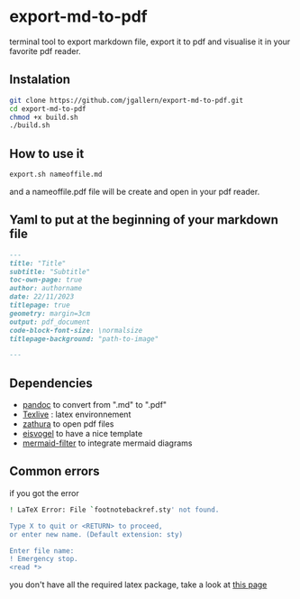# export-md-to-pdf
terminal tool to export markdown file, export it to pdf and visualise it in your favorite pdf reader.

## Instalation
```bash
git clone https://github.com/jgallern/export-md-to-pdf.git
cd export-md-to-pdf
chmod +x build.sh
./build.sh
```

## How to use it

```bash
export.sh nameoffile.md
```
and a nameoffile.pdf file will be create and open in your pdf reader.

## Yaml to put at the beginning of your markdown file
```markdown
---
title: "Title"
subtitle: "Subtitle"
toc-own-page: true
author: authorname
date: 22/11/2023
titlepage: true
geometry: margin=3cm
output: pdf_document
code-block-font-size: \normalsize
titlepage-background: "path-to-image"

---
```

## Dependencies

* [pandoc](https://github.com/jgm/pandoc) to convert from ".md" to ".pdf" 
* [Texlive](https://tug.org/texlive) : latex environnement
* [zathura](https://github.com/pwmt/zathura) to open pdf files
* [eisvogel](https://github.com/enhuiz/eisvogel/tree/master) to have a nice template
* [mermaid-filter](https://github.com/raghur/mermaid-filter) to integrate mermaid diagrams

## Common errors

if you got the error

``` sh
! LaTeX Error: File `footnotebackref.sty' not found.

Type X to quit or <RETURN> to proceed,
or enter new name. (Default extension: sty)

Enter file name:
! Emergency stop.
<read *>
```
you don't have all the required latex package, take a look at [this page](https://github.com/enhuiz/eisvogel/tree/master#required-latex-packages)

